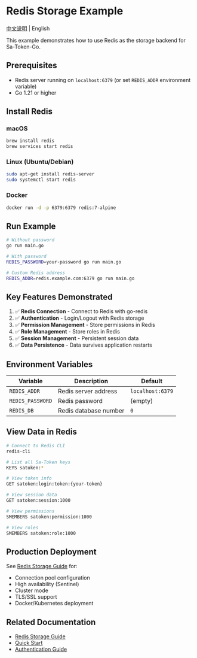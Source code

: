 # Redis Storage Example

[中文说明](README_zh.md) | English

This example demonstrates how to use Redis as the storage backend for Sa-Token-Go.

## Prerequisites

- Redis server running on `localhost:6379` (or set `REDIS_ADDR` environment variable)
- Go 1.21 or higher

## Install Redis

### macOS
```bash
brew install redis
brew services start redis
```

### Linux (Ubuntu/Debian)
```bash
sudo apt-get install redis-server
sudo systemctl start redis
```

### Docker
```bash
docker run -d -p 6379:6379 redis:7-alpine
```

## Run Example

```bash
# Without password
go run main.go

# With password
REDIS_PASSWORD=your-password go run main.go

# Custom Redis address
REDIS_ADDR=redis.example.com:6379 go run main.go
```

## Key Features Demonstrated

1. ✅ **Redis Connection** - Connect to Redis with go-redis
2. ✅ **Authentication** - Login/Logout with Redis storage
3. ✅ **Permission Management** - Store permissions in Redis
4. ✅ **Role Management** - Store roles in Redis
5. ✅ **Session Management** - Persistent session data
6. ✅ **Data Persistence** - Data survives application restarts

## Environment Variables

| Variable | Description | Default |
|----------|-------------|---------|
| `REDIS_ADDR` | Redis server address | `localhost:6379` |
| `REDIS_PASSWORD` | Redis password | (empty) |
| `REDIS_DB` | Redis database number | `0` |

## View Data in Redis

```bash
# Connect to Redis CLI
redis-cli

# List all Sa-Token keys
KEYS satoken:*

# View token info
GET satoken:login:token:{your-token}

# View session data
GET satoken:session:1000

# View permissions
SMEMBERS satoken:permission:1000

# View roles
SMEMBERS satoken:role:1000
```

## Production Deployment

See [Redis Storage Guide](../../docs/guide/redis-storage.md) for:
- Connection pool configuration
- High availability (Sentinel)
- Cluster mode
- TLS/SSL support
- Docker/Kubernetes deployment

## Related Documentation

- [Redis Storage Guide](../../docs/guide/redis-storage.md)
- [Quick Start](../../docs/tutorial/quick-start.md)
- [Authentication Guide](../../docs/guide/authentication.md)

